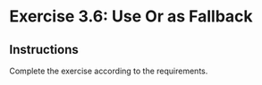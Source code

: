 # Exercise 3.6: Use Or as Fallback

## Instructions

Complete the exercise according to the requirements.
